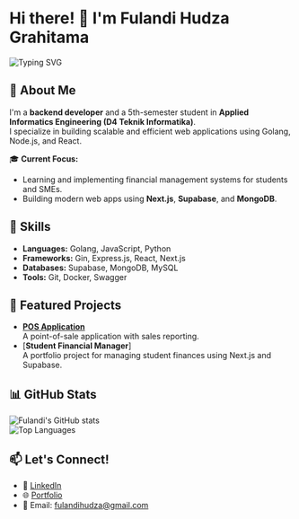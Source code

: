 # Hi there! 👋 I'm Fulandi Hudza Grahitama  

![Typing SVG](https://readme-typing-svg.herokuapp.com?font=Fira+Code&size=24&pause=1000&color=1DBF73&width=435&lines=Hi!+I'm+Fulandi+Hudza+Grahitama;Backend+Developer+%7C+Tech+Enthusiast;Learning+%26+Building+Everyday!)




## 🚀 About Me  
I'm a **backend developer** and a 5th-semester student in **Applied Informatics Engineering (D4 Teknik Informatika)**.  
I specialize in building scalable and efficient web applications using Golang, Node.js, and React.  

🎓 **Current Focus:**  
- Learning and implementing financial management systems for students and SMEs.  
- Building modern web apps using **Next.js**, **Supabase**, and **MongoDB**.  

## 💼 Skills  
- **Languages:** Golang, JavaScript, Python  
- **Frameworks:** Gin, Express.js, React, Next.js  
- **Databases:** Supabase, MongoDB, MySQL  
- **Tools:** Git, Docker, Swagger  

## 🌟 Featured Projects  
- [**POS Application**](https://uca-spider.github.io/swagger-pos)  
  A point-of-sale application with sales reporting.  
- [**Student Financial Manager**]  
  A portfolio project for managing student finances using Next.js and Supabase.  

## 📊 GitHub Stats  
![Fulandi's GitHub stats](https://github-readme-stats.vercel.app/api?username=uca-spider&show_icons=true&theme=radical)  
![Top Languages](https://github-readme-stats.vercel.app/api/top-langs/?username=uca-spider&layout=compact&theme=radical)  

## 📫 Let's Connect!  
- 💼 [LinkedIn](https://linkedin.com/in/fulandi)  
- 🌐 [Portfolio](https://fulandi.com)  
- 📧 Email: fulandihudza@gmail.com  
